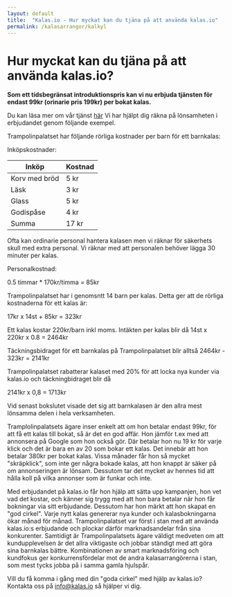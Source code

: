 ```yaml
---
layout: default
title:  "Kalas.io - Hur myckat kan du tjäna på att använda kalas.io"
permalink: /kalasarrangor/kalkyl
---
```

# Hur myckat kan du tjäna på att använda kalas.io?

**Som ett tidsbegränsat introduktionspris kan vi nu erbjuda tjänsten för endast 99kr (orinarie pris 199kr) per bokat kalas.** 

Du kan läsa mer om vår tjänst [här](/kalasarrangor/)
Vi har hjälpt dig räkna på lönsamheten i erbjudandet genom följande exempel.

Trampolinpalatset har följande rörliga kostnader per barn för ett barnkalas:

Inköpskostnader:

Inköp | Kostnad |
--- | --- 
Korv med bröd | 5 kr
Läsk | 3 kr
Glass | 5 kr
Godispåse | 4 kr
Summa | 17 kr

Ofta kan ordinarie personal hantera kalasen men vi räknar för säkerhets skull med extra personal. Vi räknar med att personalen behöver lägga 30 minuter per kalas. 

Personalkostnad:

0.5 timmar * 170kr/timma = 85kr

Trampolinpalatset har i genomsntt 14 barn per kalas. Detta ger att de rörliga kostnaderna för ett kalas är:

17kr x 14st + 85kr = 323kr

Ett kalas kostar 220kr/barn inkl moms. Intäkten per kalas blir då 14st x 220kr x 0.8 = 2464kr

Täckningsbidraget för ett barnkalas på Trampolinpalatset blir alltså 2464kr - 323kr  = 2141kr

Trampolinpalatset rabatterar kalaset med 20% för att locka nya kunder via kalas.io och täckningbidraget blir då 

2141kr x 0,8 = 1713kr

Vid senast bokslutet visade det sig att barnkalasen är den allra mest lönsamma delen i hela verksamheten. 

Tramplolinpalatsets ägare inser enkelt att om hon betalar endast 99kr, för att få ett kalas till bokat, så är det en god affär. 
Hon jämför t.ex med att annonsera på Google som hon också gör. Där betalar hon nu 19 kr för varje klick och det är bara en av 20 som bokar ett kalas. Det innebär att hon betalar 380kr per bokat kalas. Vissa månader får hon så mycket "skräpklick", som inte ger några bokade kalas, att hon knappt är säker på om annonseringen är lönsam. Dessutom tar det mycket av hennes tid att hålla koll på vilka annonser som är funkar och inte.

Med erbjudandet på kalas.io får hon hjälp att sätta upp kampanjen, hon vet vad det kostar, och känner sig trygg med att hon bara betalar när hon får bokningar via sitt erbjudande. 
Dessutom har hon märkt att hon skapat en "god cirkel". Varje nytt kalas genererar nya kunder och kalasbokningarna ökar månad för månad. Trampolinpalatset var först i stan med att använda kalas.io:s erbjudande och plockar därför marknadsandelar från sina konkurenter. Samtidigt är Trampolinpalatsets ägare väldigt medveten om att kundupplevelsen är det allra viktigaste och jobbar ständigt med att göra sina barnkalas bättre. Kombinationen av smart marknadsföring och kundfokus ger konkurrensfördelar mot de andra kalasarrangörerna i stan, som mest tycks jobba på i samma gamla hjulspår. 

Vill du få komma i gång med din "goda cirkel" med hjälp av kalas.io? Kontakta oss på [info@kalas.io](mailto:info@kalas.io) så hjälper vi dig.










